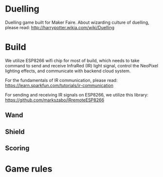 # Duelling
Duelling game built for Maker Faire. About wizarding culture of duelling, please read: http://harrypotter.wikia.com/wiki/Duelling

# Build
We utilize ESP8266 wifi chip for most of build, which needs to take command to send and receive InfraRed (IR) light signal, control the NeoPixel lighting effects, and communicate with backend cloud system.

For the fundamentals of IR communication, please read:
https://learn.sparkfun.com/tutorials/ir-communication

For sending and receiving IR signals on ESP8266, we utilize this library:
https://github.com/markszabo/IRremoteESP8266


## Wand


## Shield


## Scoring 



# Game rules

